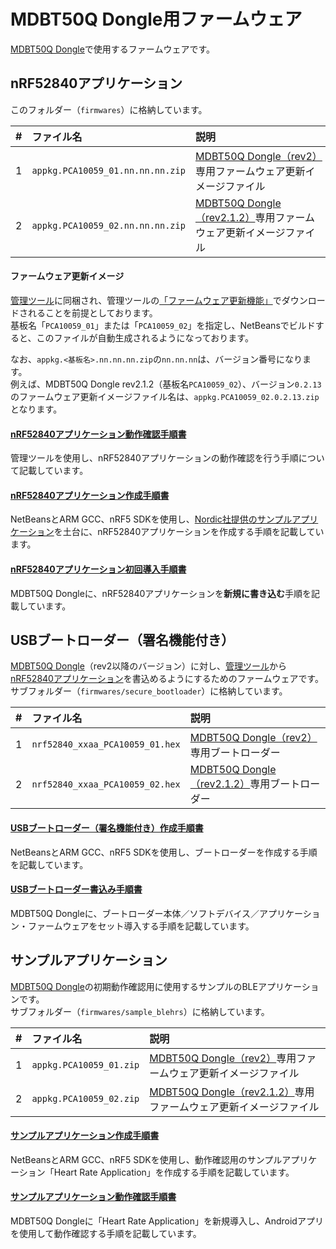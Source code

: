 # MDBT50Q Dongle用ファームウェア

[MDBT50Q Dongle](../../FIDO2Device/MDBT50Q_Dongle/README.md)で使用するファームウェアです。

## nRF52840アプリケーション

このフォルダー（`firmwares`）に格納しています。

| # |ファイル名 |説明 |
|:-:|:-|:-|
|1|`appkg.PCA10059_01.nn.nn.nn.zip`|[MDBT50Q Dongle（rev2）](../../FIDO2Device/MDBT50Q_Dongle/pcb_rev2/README.md)専用ファームウェア更新イメージファイル|
|2|`appkg.PCA10059_02.nn.nn.nn.zip`|[MDBT50Q Dongle（rev2.1.2）](../../FIDO2Device/MDBT50Q_Dongle/pcb_rev2_1_2/README.md)専用ファームウェア更新イメージファイル|

#### ファームウェア更新イメージ

[管理ツール](../../MaintenanceTool)に同梱され、管理ツールの[「ファームウェア更新機能」](../../MaintenanceTool/macOSApp/UPDATEFIRMWARE.md)でダウンロードされることを前提としております。<br>
基板名「`PCA10059_01`」または「`PCA10059_02`」を指定し、NetBeansでビルドすると、このファイルが自動生成されるようになっております。

なお、`appkg.<基板名>.nn.nn.nn.zip`の`nn.nn.nn`は、バージョン番号になります。<br>
例えば、MDBT50Q Dongle rev2.1.2（基板名`PCA10059_02`）、バージョン`0.2.13`のファームウェア更新イメージファイル名は、`appkg.PCA10059_02.0.2.13.zip`となります。

#### [nRF52840アプリケーション動作確認手順書](../../nRF52840_app/firmwares/secure_device_app/TESTAPP.md)
管理ツールを使用し、nRF52840アプリケーションの動作確認を行う手順について記載しています。

#### [nRF52840アプリケーション作成手順書](../../nRF52840_app/firmwares/secure_device_app/BUILDAPP.md)
NetBeansとARM GCC、nRF5 SDKを使用し、[Nordic社提供のサンプルアプリケーション](https://infocenter.nordicsemi.com/topic/sdk_nrf5_v17.0.2/ble_sdk_app_hrs.html)を土台に、nRF52840アプリケーションを作成する手順を記載しています。

#### [nRF52840アプリケーション初回導入手順書](../../nRF52840_app/firmwares/secure_device_app/WRITEAPP.md)
MDBT50Q Dongleに、nRF52840アプリケーションを<b>新規に書き込む</b>手順を記載しています。

## USBブートローダー（署名機能付き）

[MDBT50Q Dongle](../../FIDO2Device/MDBT50Q_Dongle/README.md)（rev2以降のバージョン）に対し、[管理ツール](../../MaintenanceTool)から[nRF52840アプリケーション](../../nRF52840_app/README.md)を書込めるようにするためのファームウェアです。<br>
サブフォルダー（`firmwares/secure_bootloader`）に格納しています。

| # |ファイル名 |説明 |
|:-:|:-|:-|
|1|`nrf52840_xxaa_PCA10059_01.hex`|[MDBT50Q Dongle（rev2）](../../FIDO2Device/MDBT50Q_Dongle/pcb_rev2/README.md)専用ブートローダー|
|2|`nrf52840_xxaa_PCA10059_02.hex`|[MDBT50Q Dongle（rev2.1.2）](../../FIDO2Device/MDBT50Q_Dongle/pcb_rev2_1_2/README.md)専用ブートローダー|

#### [USBブートローダー（署名機能付き）作成手順書](../../nRF52840_app/firmwares/secure_bootloader/BUILDSBL.md)
NetBeansとARM GCC、nRF5 SDKを使用し、ブートローダーを作成する手順を記載しています。

#### [USBブートローダー書込み手順書](../../nRF52840_app/firmwares/secure_bootloader/WRITESBL.md)
MDBT50Q Dongleに、ブートローダー本体／ソフトデバイス／アプリケーション・ファームウェアをセット導入する手順を記載しています。

## サンプルアプリケーション

[MDBT50Q Dongle](../../FIDO2Device/MDBT50Q_Dongle/README.md)の初期動作確認用に使用するサンプルのBLEアプリケーションです。<br>
サブフォルダー（`firmwares/sample_blehrs`）に格納しています。

| # |ファイル名 |説明 |
|:-:|:-|:-|
|1|`appkg.PCA10059_01.zip`|[MDBT50Q Dongle（rev2）](../../FIDO2Device/MDBT50Q_Dongle/pcb_rev2/README.md)専用ファームウェア更新イメージファイル|
|2|`appkg.PCA10059_02.zip`|[MDBT50Q Dongle（rev2.1.2）](../../FIDO2Device/MDBT50Q_Dongle/pcb_rev2_1_2/README.md)専用ファームウェア更新イメージファイル|

#### [サンプルアプリケーション作成手順書](../../nRF52840_app/firmwares/sample_blehrs/BUILDHRS.md)
NetBeansとARM GCC、nRF5 SDKを使用し、動作確認用のサンプルアプリケーション「Heart Rate Application」を作成する手順を記載しています。

#### [サンプルアプリケーション動作確認手順書](../../nRF52840_app/firmwares/sample_blehrs/WRITEHRS.md)
MDBT50Q Dongleに「Heart Rate Application」を新規導入し、Androidアプリを使用して動作確認する手順を記載しています。
